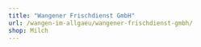 ```yaml
---
title: "Wangener Frischdienst GmbH"
url: /wangen-im-allgaeu/wangener-frischdienst-gmbh/
shop: Milch
---
```

